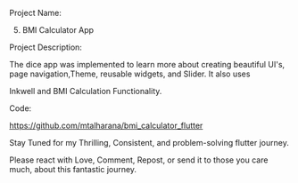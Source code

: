 Project Name:

5. BMI Calculator App



Project Description:

The dice app was implemented to learn more about creating beautiful UI's, page navigation,Theme, reusable widgets, and Slider. It also uses 

Inkwell and BMI Calculation Functionality.



Code:

https://github.com/mtalharana/bmi_calculator_flutter





Stay Tuned for my Thrilling, Consistent, and problem-solving flutter journey.



Please react with Love, Comment, Repost, or send it to those you care much, about this fantastic journey.




